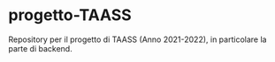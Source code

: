 # progetto-TAASS
Repository per il progetto di TAASS (Anno 2021-2022), in particolare la parte di backend.